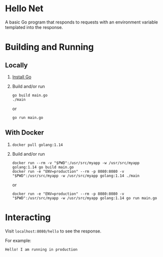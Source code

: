 # Hello Net

A basic Go program that responds to requests with an environment variable templated into the response.

# Building and Running

## Locally

1. [Install Go](https://golang.org/doc/install)

1. Build and/or run

   ```
   go build main.go
   ./main
   ```

   or

   ```
   go run main.go
   ```

## With Docker

1. `docker pull golang:1.14`

1. Build and/or run

   ```
   docker run --rm -v "$PWD":/usr/src/myapp -w /usr/src/myapp golang:1.14 go build main.go
   docker run -e "ENV=production" --rm -p 8080:8080 -v "$PWD":/usr/src/myapp -w /usr/src/myapp golang:1.14 ./main
   ```

   or

   ```
   docker run -e "ENV=production" --rm -p 8080:8080 -v "$PWD":/usr/src/myapp -w /usr/src/myapp golang:1.14 go run main.go
   ```

# Interacting

Visit `localhost:8080/hello` to see the response.

For example:
```
Hello! I am running in production
```
